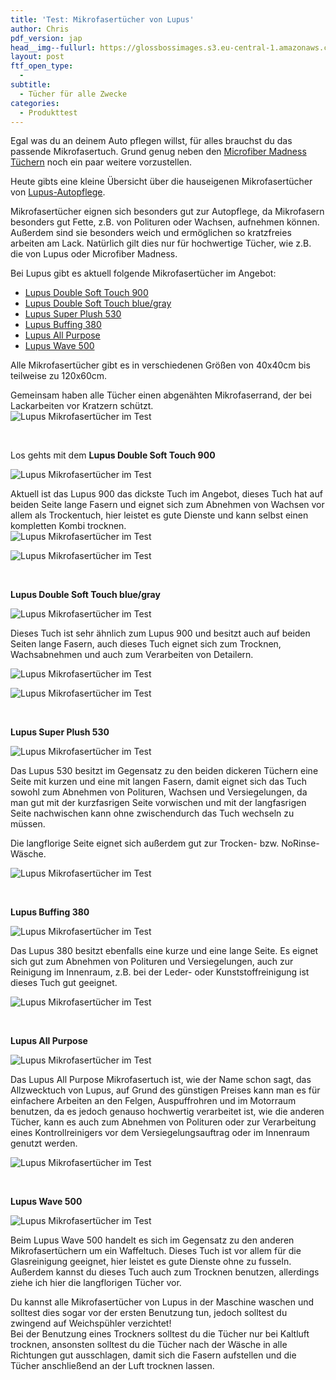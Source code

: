 ```yaml
---
title: 'Test: Mikrofasertücher von Lupus'
author: Chris
pdf_version: jap
head__img--fullurl: https://glossbossimages.s3.eu-central-1.amazonaws.com/headerimg/lupustest.jpg
layout: post
ftf_open_type:
  - 
subtitle:
  - Tücher für alle Zwecke
categories:
  - Produkttest
---
```

Egal was du an deinem Auto pflegen willst, für alles brauchst du das passende Mikrofasertuch. Grund genug neben den [Microfiber Madness Tüchern][1] noch ein paar weitere vorzustellen.

Heute gibts eine kleine Übersicht über die hauseigenen Mikrofasertücher von [Lupus-Autopflege][2].

Mikrofasertücher eignen sich besonders gut zur Autopflege, da Mikrofasern besonders gut Fette, z.B. von Polituren oder Wachsen, aufnehmen können. Außerdem sind sie besonders weich und ermöglichen so kratzfreies arbeiten am Lack. Natürlich gilt dies nur für hochwertige Tücher, wie z.B. die von Lupus oder Microfiber Madness.

Bei Lupus gibt es aktuell folgende Mikrofasertücher im Angebot:

*   [Lupus Double Soft Touch 900 ][3]
*   [Lupus Double Soft Touch blue/gray][4]
*   [Lupus Super Plush 530][5]
*   [Lupus Buffing 380][6]
*   [Lupus All Purpose][6]
*   [Lupus Wave 500][7]

Alle Mikrofasertücher gibt es in verschiedenen Größen von 40x40cm bis teilweise zu 120x60cm.

Gemeinsam haben alle Tücher einen abgenähten Mikrofaserrand, der bei Lackarbeiten vor Kratzern schützt.  
![Lupus Mikrofasertücher im Test](https://glossbossimages.s3.eu-central-1.amazonaws.com/criz/lupustuecher/DSC_0033.jpg)

&nbsp;

Los gehts mit dem **Lupus Double Soft Touch 900**

![Lupus Mikrofasertücher im Test](https://glossbossimages.s3.eu-central-1.amazonaws.com/criz/lupustuecher/DSC_0025.jpg)

Aktuell ist das Lupus 900 das dickste Tuch im Angebot, dieses Tuch hat auf beiden Seite lange Fasern und eignet sich zum Abnehmen von Wachsen vor allem als Trockentuch, hier leistet es gute Dienste und kann selbst einen kompletten Kombi trocknen.  
![Lupus Mikrofasertücher im Test](https://glossbossimages.s3.eu-central-1.amazonaws.com/criz/lupustuecher/DSC_0039.jpg)

![Lupus Mikrofasertücher im Test](https://glossbossimages.s3.eu-central-1.amazonaws.com/criz/lupustuecher/DSC_0040.jpg)

&nbsp;

**Lupus Double Soft Touch blue/gray**

![Lupus Mikrofasertücher im Test](https://glossbossimages.s3.eu-central-1.amazonaws.com/criz/lupustuecher/DSC_0001-2.jpg)

Dieses Tuch ist sehr ähnlich zum Lupus 900 und besitzt auch auf beiden Seiten lange Fasern, auch dieses Tuch eignet sich zum Trocknen, Wachsabnehmen und auch zum Verarbeiten von Detailern.

![Lupus Mikrofasertücher im Test](https://glossbossimages.s3.eu-central-1.amazonaws.com/criz/lupustuecher/DSC_0042.jpg)

![Lupus Mikrofasertücher im Test](https://glossbossimages.s3.eu-central-1.amazonaws.com/criz/lupustuecher/DSC_0043.jpg)

&nbsp;

**Lupus Super Plush 530**

![Lupus Mikrofasertücher im Test](https://glossbossimages.s3.eu-central-1.amazonaws.com/criz/lupustuecher/DSC_0002-2.jpg)

Das Lupus 530 besitzt im Gegensatz zu den beiden dickeren Tüchern eine Seite mit kurzen und eine mit langen Fasern, damit eignet sich das Tuch sowohl zum Abnehmen von Polituren, Wachsen und Versiegelungen, da man gut mit der kurzfasrigen Seite vorwischen und mit der langfasrigen Seite nachwischen kann ohne zwischendurch das Tuch wechseln zu müssen.

Die langflorige Seite eignet sich außerdem gut zur Trocken- bzw. NoRinse-Wäsche.

![Lupus Mikrofasertücher im Test](https://glossbossimages.s3.eu-central-1.amazonaws.com/criz/lupustuecher/DSC_0017.jpg)

&nbsp;

**Lupus Buffing 380**

![Lupus Mikrofasertücher im Test](https://glossbossimages.s3.eu-central-1.amazonaws.com/criz/lupustuecher/DSC_0005-2.jpg)

Das Lupus 380 besitzt ebenfalls eine kurze und eine lange Seite. Es eignet sich gut zum Abnehmen von Polituren und Versiegelungen, auch zur Reinigung im Innenraum, z.B. bei der Leder- oder Kunststoffreinigung ist dieses Tuch gut geeignet.

![Lupus Mikrofasertücher im Test](https://glossbossimages.s3.eu-central-1.amazonaws.com/criz/lupustuecher/DSC_0037.jpg)

&nbsp;

**Lupus All Purpose**

![Lupus Mikrofasertücher im Test](https://glossbossimages.s3.eu-central-1.amazonaws.com/criz/lupustuecher/DSC_0004-2.jpg)

Das Lupus All Purpose Mikrofasertuch ist, wie der Name schon sagt, das Allzwecktuch von Lupus, auf Grund des günstigen Preises kann man es für einfachere Arbeiten an den Felgen, Auspuffrohren und im Motorraum benutzen, da es jedoch genauso hochwertig verarbeitet ist, wie die anderen Tücher, kann es auch zum Abnehmen von Polituren oder zur Verarbeitung eines Kontrollreinigers vor dem Versiegelungsauftrag oder im Innenraum genutzt werden.

![Lupus Mikrofasertücher im Test](https://glossbossimages.s3.eu-central-1.amazonaws.com/criz/lupustuecher/DSC_0038.jpg)

&nbsp;

**Lupus Wave 500**

![Lupus Mikrofasertücher im Test](https://glossbossimages.s3.eu-central-1.amazonaws.com/criz/lupustuecher/DSC_0003-2.jpg)

Beim Lupus Wave 500 handelt es sich im Gegensatz zu den anderen Mikrofasertüchern um ein Waffeltuch. Dieses Tuch ist vor allem für die Glasreinigung geeignet, hier leistet es gute Dienste ohne zu fusseln. Außerdem kannst du dieses Tuch auch zum Trocknen benutzen, allerdings ziehe ich hier die langflorigen Tücher vor.

Du kannst alle Mikrofasertücher von Lupus in der Maschine waschen und solltest dies sogar vor der ersten Benutzung tun, jedoch solltest du zwingend auf Weichspühler verzichtet!  
Bei der Benutzung eines Trockners solltest du die Tücher nur bei Kaltluft trocknen, ansonsten solltest du die Tücher nach der Wäsche in alle Richtungen gut ausschlagen, damit sich die Fasern aufstellen und die Tücher anschließend an der Luft trocknen lassen.

&nbsp;

&nbsp;

 [1]: http://glossboss.de/produkttest/im-test-4-microfiber-madness-tuecher/
 [2]: http://lupus-autopflege.de/
 [3]: http://www.lupus-autopflege.de/Lupus-Double-Soft-Touch-900-Microfasertuch-40x40cm-STAFFELPREISE "Lupus 900"
 [4]: http://www.lupus-autopflege.de/Lupus-Double-Soft-Touch-blue-gray-Microfasertuch-40x40cm-STAFFELPREISE
 [5]: http://www.lupus-autopflege.de/Lupus-Super-Plush-530-Microfasertuch-40x40cm-STAFFELPREISE
 [6]: http://www.lupus-autopflege.de/Lupus-Buffing-380-Microfasertuch-40x40cm-STAFFELPREISE
 [7]: http://www.lupus-autopflege.de/Lupus-Wave-500-Waffel-Microfasertuch-40x40cm-STAFFELPREISE
